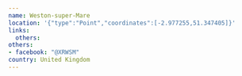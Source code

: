 ```yaml
---
name: Weston-super-Mare
location: '{"type":"Point","coordinates":[-2.977255,51.347405]}'
links:
  others: 
others:
- facebook: "@XRWSM"
country: United Kingdom
---
```

